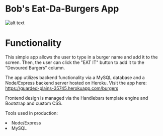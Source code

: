 # Bob's Eat-Da-Burgers App

![alt text](https://github.com/codycovington/bobs-burgers-app/blob/master/app_screenshot.png)

# Functionality

This simple app allows the user to type in a burger name and add it to the screen. Then, the user can click the "EAT IT" button to add it to the "Devoured Burgers" column.

The app utilizes backend functionality via a MySQL database and a Node/Express backend server hosted on Heroku.
Visit the app here: https://guarded-plains-35745.herokuapp.com/burgers

Frontend design is managed via the Handlebars template engine and Bootstrap and custom CSS.

Tools used in production:
<li>Node/Express</li>
<li>MySQL</li>





